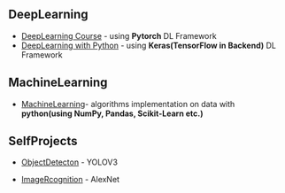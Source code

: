 ## DeepLearning

* [DeepLearning Course](https://github.com/anish-pratheepkumar/GitDeepLearningStudy/tree/master/DeepLearningCourse-Uni) -  using **Pytorch** DL Framework
* [DeepLearning with Python](https://github.com/anish-pratheepkumar/GitDeepLearningStudy/tree/master/DeepLearningWithPython) -  using **Keras(TensorFlow in Backend)** DL Framework

## MachineLearning

* [MachineLearning](https://github.com/anish-pratheepkumar/AI-Machine-Learning-and-Deep-Learning/tree/master/MachineLearning)- algorithms implementation on data with **python(using NumPy, Pandas, Scikit-Learn etc.)**

## SelfProjects
* [ObjectDetecton](https://github.com/anish-pratheepkumar/AI-Machine-Learning-and-Deep-Learning/tree/master/SelfProjects/ObjectDetection) - YOLOV3

* [ImageRcognition](https://github.com/anish-pratheepkumar/AI-Machine-Learning-and-Deep-Learning/tree/master/SelfProjects/ImageRcognition/AlexNet) - AlexNet








